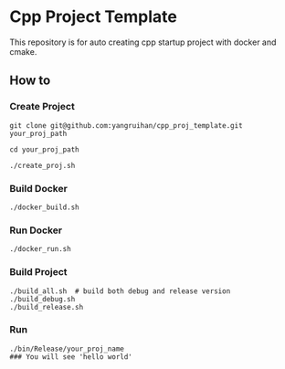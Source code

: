 # Cpp Project Template
This repository is for auto creating cpp startup project with docker and cmake.

## How to

### Create Project
```
git clone git@github.com:yangruihan/cpp_proj_template.git your_proj_path

cd your_proj_path

./create_proj.sh
```

### Build Docker
```
./docker_build.sh
```

### Run Docker
```
./docker_run.sh
```

### Build Project
```
./build_all.sh  # build both debug and release version
./build_debug.sh
./build_release.sh
```

### Run
```
./bin/Release/your_proj_name
### You will see 'hello world'
```
